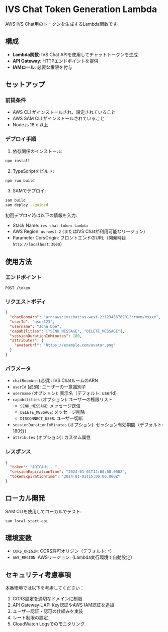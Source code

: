 # IVS Chat Token Generation Lambda

AWS IVS Chat用のトークンを生成するLambda関数です。

## 構成

- **Lambda関数**: IVS Chat APIを使用してチャットトークンを生成
- **API Gateway**: HTTPエンドポイントを提供
- **IAMロール**: 必要な権限を付与

## セットアップ

### 前提条件

- AWS CLI がインストールされ、設定されていること
- AWS SAM CLI がインストールされていること
- Node.js 18.x 以上

### デプロイ手順

1. 依存関係のインストール:
```bash
npm install
```

2. TypeScriptをビルド:
```bash
npm run build
```

3. SAMでデプロイ:
```bash
sam build
sam deploy --guided
```

初回デプロイ時は以下の情報を入力:
- Stack Name: `ivs-chat-token-lambda`
- AWS Region: `us-west-2` (またはIVS Chatが利用可能なリージョン)
- Parameter CorsOrigin: フロントエンドのURL（開発時は `http://localhost:3000`）

## 使用方法

### エンドポイント

```
POST /token
```

### リクエストボディ

```json
{
  "chatRoomArn": "arn:aws:ivschat:us-west-2:123456789012:room/xxxxx",
  "userId": "user123",
  "username": "John Doe",
  "capabilities": ["SEND_MESSAGE", "DELETE_MESSAGE"],
  "sessionDurationInMinutes": 180,
  "attributes": {
    "avatarUrl": "https://example.com/avatar.png"
  }
}
```

### パラメータ

- `chatRoomArn` (必須): IVS ChatルームのARN
- `userId` (必須): ユーザーの一意識別子
- `username` (オプション): 表示名（デフォルト: userId）
- `capabilities` (オプション): ユーザーの権限リスト
  - `SEND_MESSAGE`: メッセージ送信
  - `DELETE_MESSAGE`: メッセージ削除
  - `DISCONNECT_USER`: ユーザー切断
- `sessionDurationInMinutes` (オプション): セッション有効期間（デフォルト: 180分）
- `attributes` (オプション): カスタム属性

### レスポンス

```json
{
  "token": "AQICAHj...",
  "sessionExpirationTime": "2024-01-01T12:00:00.000Z",
  "tokenExpirationTime": "2024-01-01T15:00:00.000Z"
}
```

## ローカル開発

SAM CLIを使用してローカルでテスト:

```bash
sam local start-api
```

## 環境変数

- `CORS_ORIGIN`: CORS許可オリジン（デフォルト: `*`）
- `AWS_REGION`: AWSリージョン（Lambda実行環境で自動設定）

## セキュリティ考慮事項

本番環境では以下を考慮してください：

1. CORS設定を適切なドメインに制限
2. API GatewayにAPI Key認証やAWS IAM認証を追加
3. ユーザー認証・認可の仕組みを実装
4. レート制限の設定
5. CloudWatch Logsでのモニタリング
